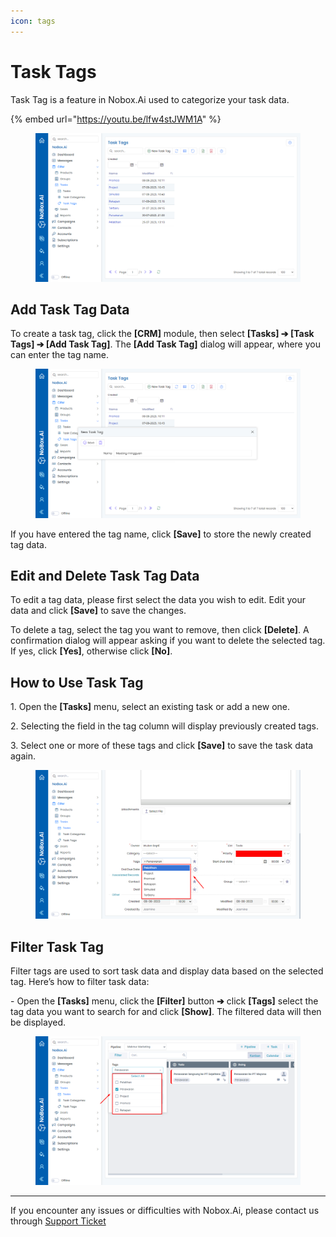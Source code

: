 ```yaml
---
icon: tags
---
```


# Task Tags

Task Tag is a feature in Nobox.Ai used to categorize your task data.

{% embed url="https://youtu.be/lfw4stJWM1A" %}

<figure><img src="../../.gitbook/assets/Task Tags.png" alt=""><figcaption></figcaption></figure>

## Add Task Tag Data

To create a task tag, click the **\[CRM]** module, then select **\[Tasks] ➔ \[Task Tags] ➔ \[Add Task Tag]**. The **\[Add Task Tag]** dialog will appear, where you can enter the tag name.

<figure><img src="../../.gitbook/assets/New Tag (1).png" alt=""><figcaption></figcaption></figure>

If you have entered the tag name, click **\[Save]** to store the newly created tag data.

## **Edit and Delete Task Tag Data**

To edit a tag data, please first select the data you wish to edit. Edit your data and click **\[Save]** to save the changes.

To delete a tag, select the tag you want to remove, then click **\[Delete]**. A confirmation dialog will appear asking if you want to delete the selected tag. If yes, click **\[Yes]**, otherwise click **\[No]**.

## How to Use Task Tag

1\. Open the **\[Tasks]** menu, select an existing task or add a new one.

2\. Selecting the field in the tag column will display previously created tags.

3\. Select one or more of these tags and click **\[Save]** to save the task data again.

<figure><img src="../../.gitbook/assets/Cara Tags (3).png" alt=""><figcaption></figcaption></figure>

## **Filter Task Tag**

Filter tags are used to sort task data and display data based on the selected tag. Here’s how to filter task data:

\- Open the **\[Tasks]** menu, click the **\[Filter]** button **➔** click **\[Tags]** select the tag data you want to search for and click **\[Show]**. The filtered data will then be displayed.

<figure><img src="../../.gitbook/assets/Filter Tag.png" alt=""><figcaption></figcaption></figure>

***

If you encounter any issues or difficulties with Nobox.Ai, please contact us through [Support Ticket](https://crm.nobox.ai/clients/tickets)
